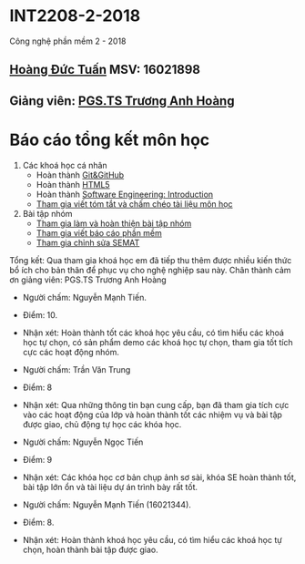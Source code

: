 # INT2208-2-2018
Công nghệ phần mềm 2 - 2018 
## [Hoàng Đức Tuấn](https://github.com/tuanvit0192) MSV: 16021898
## Giảng viên: [PGS.TS Trương Anh Hoàng](http://www.uet.vnu.edu.vn/~hoangta/)
# Báo cáo tổng kết môn học

1. Các khoá học cá nhân
	- Hoàn thành [Git&GitHub](https://github.com/truonganhhoang/INT2208-2-2018/blob/master/HoangDucTuan/Git%26Github/Git%26Github.jpg)
	- Hoàn thành [HTML5](https://github.com/truonganhhoang/INT2208-2-2018/blob/master/HoangDucTuan/HTML5/Completely.png)
	- Hoàn thành [Software Engineering: Introduction](https://github.com/truonganhhoang/INT2208-2-2018/tree/master/HoangDucTuan/Software%20Engineering)
	- [Tham gia viết tóm tắt và chấm chéo tài liệu môn học](https://docs.google.com/document/d/1a4i_31R8WBUAnF91syr1FwBpKoAiTY6rEJt1xWjb74M/edit#heading=h.96he3yu1bnz4)
2. Bài tập nhóm
	- [Tham gia làm và hoàn thiện bài tập nhóm](https://github.com/truonganhhoang/INT2208-2-2018/tree/master/nhom-4T)
	- [Tham gia viết báo cáo phần mềm](https://docs.google.com/document/d/1Lh95iyfd_GO0_WQroUXx-cMFoXA_DFEgINa5PdJLaIo/edit?usp=sharing)
	- [Tham gia chỉnh sửa SEMAT](https://github.com/truonganhhoang/INT2208-2-2018/blob/master/nhom-4T/SEMAT.xlsx)


Tổng kết: Qua tham gia khoá học em đã tiếp thu thêm được nhiều kiến thức bổ ích cho bản thân để phục vụ cho nghệ nghiệp sau này. Chân thành cảm ơn giảng viên: PGS.TS Trương Anh Hoàng

 - Người chấm: Nguyễn Mạnh Tiến.
 - Điểm: 10.
 - Nhận xét: Hoàn thành tốt các khoá học yêu cầu, có tìm hiểu các khoá học tự chọn, có sản phẩm demo các khoá học tự chọn, tham gia tốt tích cực các hoạt động nhóm.

- Người chấm: Trần Văn Trung
- Điểm: 8
- Nhận xét: Qua những thông tin bạn cung cấp, bạn đã tham gia tích cực vào các hoạt động của lớp và hoàn thành tốt các nhiệm vụ và bài tập được giao, chủ động tự học các khóa học.

- Người chấm: Nguyễn Ngọc Tiến
- Điểm: 9
- Nhận xét: Các khóa học cơ bản chụp ảnh sơ sài, khóa SE hoàn thành tốt, bài tập lớn ổn và tài liệu dự án trình bày rất tốt.

- Người chấm: Nguyễn Mạnh Tiến (16021344).
 - Điểm: 8.
 - Nhận xét: Hoàn thành khoá học yêu cầu, có tìm hiểu các khoá học tự chọn, hoàn thành bài tập được giao.
